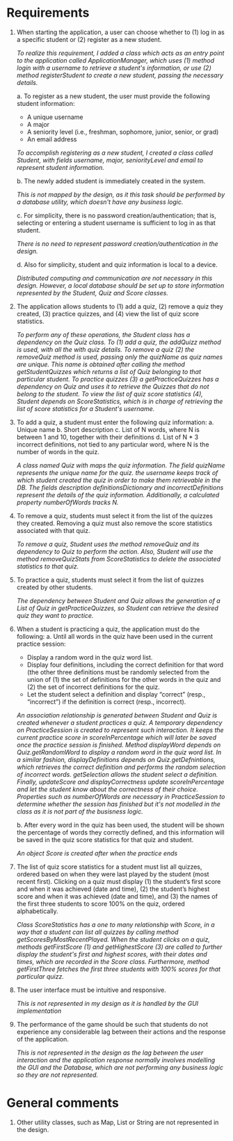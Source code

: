 # Requirements
1. When starting the application, a user can choose whether to (1) log in as a specific student or (2) register as a new student.

    *To realize this requirement, I added a class which acts as an entry point to the application called ApplicationManager, which uses (1) method login with a username to retrieve a student's information, or use (2) method registerStudent to create a new student, passing the necessary details.*
    
    a. To register as a new student, the user must provide the following student information:
    - A unique username
    - A major
    - A seniority level (i.e., freshman, sophomore, junior, senior, or grad)
    - An email address

    *To accomplish registering as a new student, I created a class called Student, with fields username, major, seniorityLevel and email to represent student information.*

    b. The newly added student is immediately created in the system.
    
    *This is not mapped by the design, as it this task should be performed by a database utility, which doesn't have any business logic.*
    
    c. For simplicity, there is no password creation/authentication; that is, selecting or entering a student username is sufficient to log in as that student.
    
    *There is no need to represent password creation/authentication in the design.*
    
    d. Also for simplicity, student and quiz information is local to a device.
    
    *Distributed computing and communication are not necessary in this design. However, a local database should be set up to store information represented by the Student, Quiz and Score classes.*

2. The application allows students to (1) add a quiz, (2) remove a quiz they created, (3) practice quizzes, and (4) view the list of quiz score statistics.

    *To perform any of these operations, the Student class has a dependency on the Quiz class. To (1) add a quiz, the addQuizz method is used, with all the with quiz details. To remove a quiz (2) the removeQuiz method is used, passing only the quizName as quiz names are unique. This name is obtained after calling the method getStudentQuizzes which returns a list of Quiz belonging to that particular student. To practice quizzes (3) a getPracticeQuizzes has a dependency on Quiz and uses it to retrieve the Quizzes that do not belong to the student. To view the list of quiz score statistics (4), Student depends on ScoreStatistics, which is in charge of retrieving the list of score statistics for a Student's username.* 

3. To add a quiz, a student must enter the following quiz information:
    a. Unique name
    b. Short description
    c. List of N words, where N is between 1 and 10,  together with their definitions 
    d. List of N * 3 incorrect definitions, not tied to any particular word, where N is the number of words in the quiz.

    *A class named Quiz with maps the quiz information. The field quizName represents the unique name for the quiz. the username keeps track of which student created the quiz in order to make them retrievable in the DB. The fields description definitionsDictionary and incorrectDefinitions represent the details of the quiz information. Additionally, a calculated property numberOfWords tracks N.*

4. To remove a quiz, students must select it from the list of the quizzes they created. Removing a quiz must also remove the score statistics associated with that quiz.

    *To remove a quiz, Student uses the method removeQuiz and its dependency to Quiz to perform the action. Also, Student will use the method removeQuizStats from ScoreStatistics to delete the associated statistics to that quiz.*

5. To practice a quiz, students must select it from the list of quizzes created by other students.

    *The dependency between Student and Quiz allows the generation of a List of Quiz in getPracticeQuizzes, so Student can retrieve the desired quiz they want to practice.* 

6. When a student is practicing a quiz, the application must do the following:
    a. Until all words in the quiz have been used in the current practice session: 
    - Display a random word in the quiz word list.
    - Display four definitions, including the correct definition for that word (the other three definitions must be randomly selected from the union of (1) the set of definitions for the other words in the quiz and (2) the set of incorrect definitions for the quiz. 
    - Let the student select a definition and display “correct” (resp., “incorrect”) if the definition is correct (resp., incorrect).

    *An association relationship is generated between Student and Quiz is created whenever a student practices a quiz. A temporary dependency on PracticeSession is created to represent such interaction. It keeps the current practice score in scoreInPercentage which will later be saved once the practice session is finished. Method displayWord depends on Quiz.getRandomWord to display a random word in the quiz word list. In a similar fashion, displayDefinitions depends on Quiz.getDefnintions, which retrieves the correct definition and performs the random selection of incorrect words. getSelection allows the student select a definition. Finally, updateScore and displayCorrectness update scoreInPercentage and let the student know about the correctness of their choice. Properties such as numberOfWords are necessary in PracticeSession to determine whether the session has finished but it's not modelled in the class as it is not part of the busisness logic.*

    b. After every word in the quiz has been used, the student will be shown the percentage of words they correctly defined, and this information will be saved in the quiz score statistics for that quiz and student.

    *An object Score is created after when the practice ends*

7. The list of quiz score statistics for a student must list all quizzes, ordered based on when they were last played by the student (most recent first). Clicking on a quiz must display (1) the student’s first score and when it was achieved (date and time), (2) the student’s highest score and when it was achieved (date and time), and (3) the names of the first three students to score 100% on the quiz, ordered alphabetically.

    *Class ScoreStatistics has a one to many relationship with Score, in a way that a student can list all quizzes by calling method getScoresByMostRecentPlayed. When the student clicks on a quiz, methods getFirstScore (1) and getHighestScore (3) are called to further display the student's first and highest scores, with their dates and times, which are recorded in the Score class. Furthermore, method getFirstThree fetches the first three students with 100% scores for that particular quizz.*
8. The user interface must be intuitive and responsive.

    *This is not represented in my design as it is handled by the GUI implementation*
9. The performance of the game should be such that students do not experience any considerable lag between their actions and the response of the application.

    *This is not represented in the design as the lag between the user interaction and the application response normally involves modelling the GUI and the Database, which are not performing any business logic so they are not represented.*


# General comments
1. Other utility classes, such as Map, List or String are not represented in the design.
